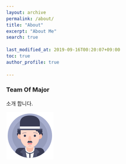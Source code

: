 ```yaml
---
layout: archive
permalink: /about/
title: "About"
excerpt: "About Me"
search: true

last_modified_at: 2019-09-16T00:20:07+09:00
toc: true
author_profile: true

---
```


### Team Of Major

소개 합니다. 

![2](/assets/images/tom-logo.png)